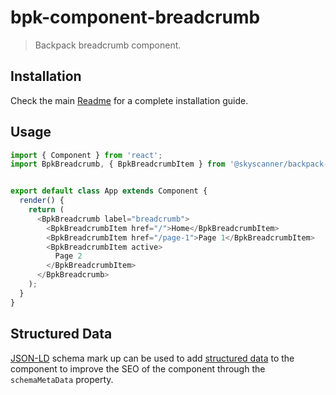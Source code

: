# bpk-component-breadcrumb

> Backpack breadcrumb component.

## Installation

Check the main [Readme](https://github.com/skyscanner/backpack#usage) for a complete installation guide.

## Usage
```js
import { Component } from 'react';
import BpkBreadcrumb, { BpkBreadcrumbItem } from '@skyscanner/backpack-web/bpk-component-breadcrumb';


export default class App extends Component {
  render() {
    return (
      <BpkBreadcrumb label="breadcrumb">
        <BpkBreadcrumbItem href="/">Home</BpkBreadcrumbItem>
        <BpkBreadcrumbItem href="/page-1">Page 1</BpkBreadcrumbItem>
        <BpkBreadcrumbItem active>
          Page 2
        </BpkBreadcrumbItem>
      </BpkBreadcrumb>
    );
  }
}

```

## Structured Data

[JSON-LD](https://json-ld.org/) schema mark up can be used to
add [structured data](https://developers.google.com/search/docs/guides/intro-structured-data)
to the component to improve the SEO of the component through the `schemaMetaData` property.
